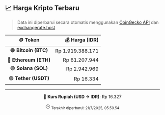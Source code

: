

<!-- HARGA_KRIPTO -->
## 📈 Harga Kripto Terbaru

> Data ini diperbarui secara otomatis menggunakan [CoinGecko API](https://www.coingecko.com/) dan [exchangerate.host](https://exchangerate.host/)

<div align="center">

| 🪙 Token | 💰 Harga (IDR) |
|:------:|---------------:|
| 🟠 **Bitcoin (BTC)**   | Rp 1.919.388.171 |
| 🔵 **Ethereum (ETH)**  | Rp 61.207.944 |
| 🟣 **Solana (SOL)**    | Rp 2.942.969 |
| 🟢 **Tether (USDT)**   | Rp 16.334 |

---

💱 **Kurs Rupiah (USD → IDR)**: Rp 16.327

🕒 <sub>Terakhir diperbarui: 21/7/2025, 05.50.54</sub>

</div>
<!-- /HARGA_KRIPTO -->
